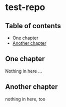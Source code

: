 # test-repo

## Table of contents
* [One chapter](#one-chapter)
* [Another chapter](#another-chapter)

## One chapter
Nothing in here ...

## Another chapter
nothing in here, too

